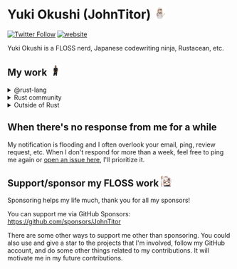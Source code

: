 # Yuki Okushi (JohnTitor) <img height="27px" width="27px" src="https://raw.githubusercontent.com/JohnTitor/JohnTitor/main/illya.gif">

[![Twitter Follow](https://img.shields.io/twitter/follow/fr4ternite?style=social)](https://twitter.com/fr4ternite) [![website](https://img.shields.io/badge/Website-www.2k36.org-blue?style=flat-square)](https://www.2k36.org)

Yuki Okushi is a FLOSS nerd, Japanese codewriting ninja, Rustacean, etc.

## My work <img height="25px" width="25px" src="https://raw.githubusercontent.com/JohnTitor/JohnTitor/main/doit.gif">

<details><summary>@rust-lang</summary><div>

### Teams/WGs

- community team
  - helping l10n and events
- crates.io team
  - developing backend of <https://crates.io>
- lang-docs team
  - lead of that team, maintaining [the nomicon](https://doc.rust-lang.org/nomicon/) and [the reference](https://github.com/rust-lang/reference)
- library-contributors team
  - reviewing/contributing to library-related things on rust-lang/rust and others (mainly the [libc](https://github.com/rust-lang/libc) crate)
- diagnostics, prioritization, rustc-dev-guide, triage WGs
  - keeping [rustc-dev-guide](https://rustc-dev-guide.rust-lang.org) up-to-date, improving diagnostics, and triaging issues/PRs/regressions

### Related repositories

- [rust-lang/rust](https://github.com/rust-lang/rust)
  - sending/reviewing PRs, triaging issues, and making rollups regularly
- [rust-lang/libc](https://github.com/rust-lang/libc)
  - maintaining that crate as a core maintainer
- [rust-lang/rustc-dev-guide](https://github.com/rust-lang/rustc-dev-guide), [rust-lang/reference](https://github.com/rust-lang/reference), [rust-lang/nomicon](https://github.com/rust-lang/nomicon)
  - keeping them up-to-date

</div></details>

<details><summary>Rust community</summary><div>

### Actix

- core team, current lead
  - If you find me as a lead of Actix, please also check [@robjtede](https://github.com/robjtede)'s work, they're one of the core as well and doing great work, and more active than I currently :)

### notify-rs

- one of the active maintainers

### Writing an OS in Rust (ja)

- Helping Japanese translations of [Writing an OS in Rust](https://os.phil-opp.com/) as a translator/reviewer

### ...and so on and on!

In addition to the contributions listed here, I've made various other contributions to the Rust community.

</div></details>

<details><summary>Outside of Rust</summary><div>

- Node.js
  - i18n WG, working on i18n related things
  - Japanese proofreader of API-docs
- GNOME
  - GNOME foundation member
  - Helping Japanese translations

</div></details>

## When there's no response from me for a while

My notification is flooding and I often overlook your email, ping, review request, etc.
When I don't respond for more than a week, feel free to ping me again or [open an issue here](https://github.com/JohnTitor/JohnTitor/issues), I'll prioritize it.

## Support/sponsor my FLOSS work <img height="23px" width="23px" src="https://raw.githubusercontent.com/JohnTitor/JohnTitor/main/paimon.gif">

Sponsoring helps my life much, thank you for all my sponsors!

You can support me via GitHub Sponsors: <https://github.com/sponsors/JohnTitor>

There are some other ways to support me other than sponsoring.
You could also use and give a star to the projects that I'm involved, follow my GitHub account, and do some other things related to my contributions. It will motivate me in my future contributions.

